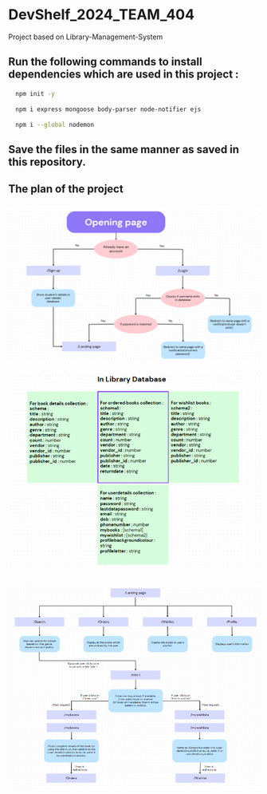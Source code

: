 # DevShelf_2024_TEAM_404
Project based on Library-Management-System

## Run the following commands to install  dependencies which are used in this project :
```bash
  npm init -y
```
```bash
  npm i express mongoose body-parser node-notifier ejs 
```
```bash
  npm i --global nodemon
```
## Save the files in the same manner as saved in this repository.
## The plan of the project

## ![image](./public/images/Screenshot%202024-07-17%20185846.png)

## ![image](./public/images/Screenshot%202024-07-17%20190025.png)

## ![image](./public/images/Screenshot%202024-07-17%20190111.png)




